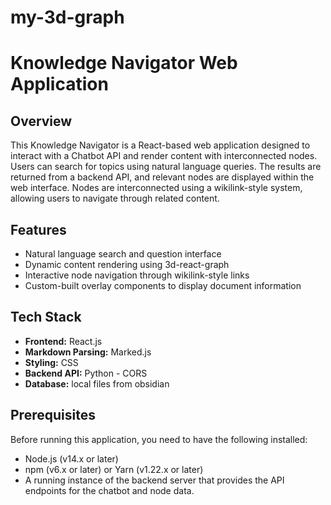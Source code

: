 # my-3d-graph

# Knowledge Navigator Web Application

## Overview

This Knowledge Navigator is a React-based web application designed to interact with a Chatbot API and render content with interconnected nodes. Users can search for topics using natural language queries. The results are returned from a backend API, and relevant nodes are displayed within the web interface. Nodes are interconnected using a wikilink-style system, allowing users to navigate through related content.

## Features

- Natural language search and question interface
- Dynamic content rendering using 3d-react-graph
- Interactive node navigation through wikilink-style links
- Custom-built overlay components to display document information

## Tech Stack

- **Frontend:** React.js
- **Markdown Parsing:** Marked.js 
- **Styling:** CSS
- **Backend API:** Python - CORS
- **Database:** local files from obsidian

## Prerequisites

Before running this application, you need to have the following installed:

- Node.js (v14.x or later)
- npm (v6.x or later) or Yarn (v1.22.x or later)
- A running instance of the backend server that provides the API endpoints for the chatbot and node data.

